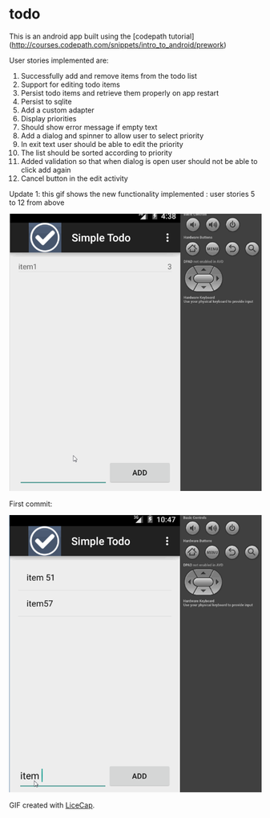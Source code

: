 # todo

This is an android app built using the [codepath tutorial] (http://courses.codepath.com/snippets/intro_to_android/prework)<br>


User stories implemented are: <br>
1. Successfully add and remove items from the todo list<br>
2. Support for editing todo items <br>
3. Persist todo items and retrieve them properly on app restart<br>
4. Persist to sqlite<br>
5. Add a custom adapter<br>
6. Display priorities<br>
7. Should show error message if empty text<br>
8. Add a dialog and spinner to allow user to select priority<br>
9. In exit text user should be able to edit the priority<br>
10. The list should be sorted according to priority<br>
11. Added validation so that when dialog is open user should not be able to click add again<br>
12. Cancel button in the edit activity<br>

Update 1: this gif shows the new functionality implemented : user stories 5 to 12 from above

![alt tag](https://github.com/pshegde/todo/blob/master/gifs/todo1.gif)

First commit:

![alt tag](https://github.com/pshegde/todo/blob/master/gifs/todo.gif)


GIF created with [LiceCap](http://www.cockos.com/licecap/).
